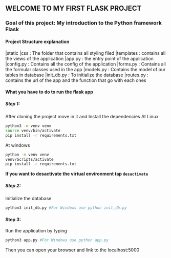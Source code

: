 ## WELCOME TO MY FIRST FLASK PROJECT
### Goal of this project: My introduction to the Python framework Flask
#### Project Structure explanation

|static
    |css : The folder that contains all styling filed
|templates : contains all the views of the application
|app.py : the entry point of the application
|config.py : Contains all the config of the application
|forms.py : Contains all the formular classes used in the app
|models.py : Contains the model of our tables in database
|init_db.py : To initialize the database
|routes.py : contains the url of the app and the function that go with each ones

#### What you have to do to run the flask app

##### Step 1:
After cloning the project move in it and Install the dependencies
At Linux

```sh
python3 -m venv venv
source venv/bin/activate
pip install -r requirements.txt
```

At windows

```sh
python -m venv venv
venv/Scripts/activate
pip install -r requirements.txt
```

<b>If you want to desactivate the virtual environment tap ```desactivate```</b>

##### Step 2:
Initialize the database

```sh
python3 init_db.py #For Windows use python init_db.py
```

#### Step 3:
Run the application by typing

```sh
python3 app.py #For Windows use python app.py
```

Then you can open your browser and link to the localhost:5000